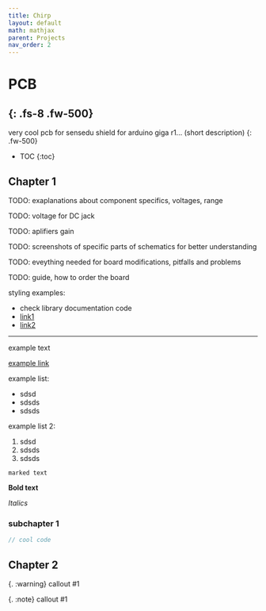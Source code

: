 ```yaml
---
title: Chirp
layout: default
math: mathjax
parent: Projects
nav_order: 2
---
```


# PCB
{: .fs-8 .fw-500}
---

very cool pcb for sensedu shield for arduino giga r1... (short description)
{: .fw-500}

- TOC
{:toc}

## Chapter 1

TODO: exaplanations about component specifics, voltages, range

TODO: voltage for DC jack

TODO: aplifiers gain

TODO: screenshots of specific parts of schematics for better understanding

TODO: eveything needed for board modifications, pitfalls and problems

TODO: guide, how to order the board


styling examples: 
* check library documentation code
* [link1]
* [link2]

---

example text

[example link]

example list:
* sdsd
* sdsds
* sdsds

example list 2:
1. sdsd
2. sdsds
3. sdsds

`marked text`

**Bold text**

*Italics*

### subchapter 1
```c
// cool code
```

## Chapter 2

{. :warning}
callout #1

{. :note}
callout #1


[example link]: https://github.com/ShiegeChan/SensEdu
[link1]: https://docs.github.com/en/get-started/writing-on-github/getting-started-with-writing-and-formatting-on-github/basic-writing-and-formatting-syntax
[link2]: https://just-the-docs.com/